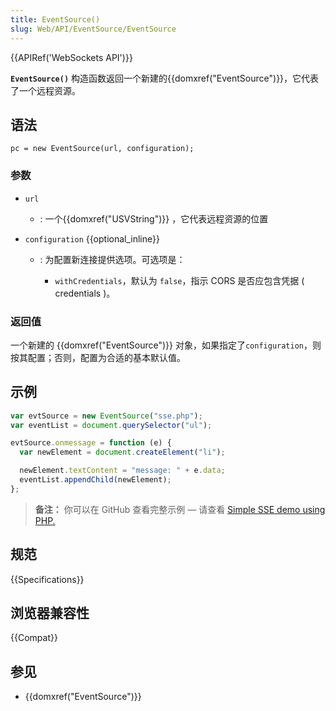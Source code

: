 ```yaml
---
title: EventSource()
slug: Web/API/EventSource/EventSource
---
```


{{APIRef('WebSockets API')}}

**`EventSource()`** 构造函数返回一个新建的{{domxref("EventSource")}}，它代表了一个远程资源。

## 语法

```plain
pc = new EventSource(url, configuration);
```

### 参数

- `url`
  - : 一个{{domxref("USVString")}} ，它代表远程资源的位置
- `configuration` {{optional_inline}}

  - : 为配置新连接提供选项。可选项是：

    - `withCredentials`，默认为 `false`，指示 CORS 是否应包含凭据 ( credentials )。

### 返回值

一个新建的 {{domxref("EventSource")}} 对象，如果指定了`configuration`，则按其配置；否则，配置为合适的基本默认值。

## 示例

```js
var evtSource = new EventSource("sse.php");
var eventList = document.querySelector("ul");

evtSource.onmessage = function (e) {
  var newElement = document.createElement("li");

  newElement.textContent = "message: " + e.data;
  eventList.appendChild(newElement);
};
```

> **备注：** 你可以在 GitHub 查看完整示例 — 请查看 [Simple SSE demo using PHP.](https://github.com/mdn/dom-examples/tree/master/server-sent-events)

## 规范

{{Specifications}}

## 浏览器兼容性

{{Compat}}

## 参见

- {{domxref("EventSource")}}
